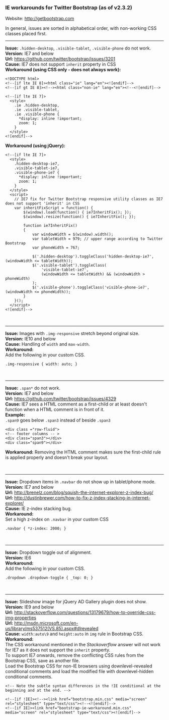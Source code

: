 ### IE workarounds for Twitter Bootstrap (as of v2.3.2)

Website: http://getbootstrap.com

In general, issues are sorted in alphabetical order, with non-working CSS classes placed first.
<br /><hr />
**Issue:** `.hidden-desktop`, `.visible-tablet`, `.visible-phone` do not work.<br />
**Version:** IE7 and below<br />
**Url:** https://github.com/twitter/bootstrap/issues/3201<br />
**Cause:** IE7 does not support `inherit` property in CSS<br />
**Workaround (using CSS only - does not always work):**
```
<!DOCTYPE html>
<!--[if lte IE 8]><html class="ie" lang="en"><![endif]-->
<!--[if gt IE 8]><!--><html class="non-ie" lang="en"><!--<![endif]-->

<!--[if lte IE 7]>
  <style>
    .ie .hidden-desktop,
    .ie .visible-tablet,
    .ie .visible-phone {
      *display: inline !important;
      zoom: 1;
    }
  </style>
<![endif]-->
```
**Workaround (using jQuery):**
```
<!--[if lte IE 7]>
  <style>
    .hidden-desktop-ie7,
    .visible-tablet-ie7,
    .visible-phone-ie7 {
      *display: inline !important;
      zoom: 1;
    }
  </style>
  <script>
    // IE7 fix for Twitter Bootstrap responsive utility classes as IE7 does not support 'inherit' in CSS
    var inheritFixScript = function() {
        $(window).load(function() { ie7InheritFix(); });
        $(window).resize(function() { ie7InheritFix(); });

        function ie7InheritFix()
        {
            var windowWidth = $(window).width();
            var tabletWidth = 979; // upper range according to Twitter Bootstrap
            var phoneWidth = 767;

            $('.hidden-desktop').toggleClass('hidden-desktop-ie7', (windowWidth <= tabletWidth));
            $('.visible-tablet').toggleClass(
                'visible-tablet-ie7',
                (windowWidth <= tabletWidth) && (windowWidth > phoneWidth)
            );
            $('.visible-phone').toggleClass('visible-phone-ie7', (windowWidth <= phoneWidth));
        }
    }();
  </script>
<![endif]-->
```


<br /><hr />
**Issue:** Images with `.img-responsive` stretch beyond original size.<br />
**Version:** IE10 and below<br />
**Cause:** Handling of `width` and `max-width`.<br />
**Workaround:** <br />
Add the following in your custom CSS.
```
.img-responsive { width: auto; }
```


<br /><hr />
**Issue:** `.span*` do not work.<br />
**Version:** IE7 and below<br />
**Url:** https://github.com/twitter/bootstrap/issues/4329<br />
**Cause:** IE7 sees a HTML comment as a first-child or at least doesn't function when a HTML comment is in front of it.<br />
**Example:**<br />
`.span9` goes below `.span3` instead of beside `.span3`
```
<div class ="row-fluid">
<!-- footer columns -- >
<div class="span3"></div>
<div class="span9"></div>
```
**Workaround:** Removing the HTML comment makes sure the first-child rule is applied properly and doesn't break your layout.


<br /><hr />
**Issue:** Dropdown items in `.navbar` do not show up in tablet/phone mode.<br />
**Version:** IE7 and below<br />
**Url:** http://brenelz.com/blog/squish-the-internet-explorer-z-index-bug/<br />
**Url:** http://dustinbrewer.com/how-to-fix-z-index-stacking-in-internet-explorer/<br />
**Cause:** IE z-index stacking bug.<br />
**Workaround:**<br />
Set a high z-index on `.navbar` in your custom CSS
```
.navbar { *z-index: 2000; }
```


<br /><hr />
**Issue:** Dropdown toggle out of alignment.<br />
**Version:** IE6<br />
**Workaround:**<br />
Add the following in your custom CSS.
```
.dropdown .dropdown-toggle { _top: 0; }
```


<br /><hr />
**Issue:** Slideshow image for jQuery AD Gallery plugin does not show.<br />
**Version:** IE9 and below<br />
**Url:** http://stackoverflow.com/questions/13179679/how-to-override-css-img-properties<br />
**Url:** http://msdn.microsoft.com/en-us/library/ms537512(VS.85).aspx#dlrevealed<br />
**Cause:** `width:auto\9` and `height:auto` in `img` rule in Bootstrap CSS.<br />
**Workaround:**<br />
The CSS workaround mentioned in the _Stackoverflow_ answer will not work for IE7 as it does not support the `inherit` property.<br />
To support IE7 onwards, remove the conflicting CSS rules from the Bootstrap CSS, save as another file.<br />
Load the Bootstrap CSS for non-IE browsers using downlevel-revealed conditional comments and
load the modified file with downlevel-hidden conditional comments.
```
<!-- Note the subtle syntax differences in the !IE conditional at the beginning and at the end. -->

<!--[if !IE]><!--><link href="bootstrap.min.css" media="screen" rel="stylesheet" type="text/css"><!--<![endif]-->
<!--[if IE]><link href="bootstrap-ie-workaround.min.css" media="screen" rel="stylesheet" type="text/css"><![endif]-->
```
